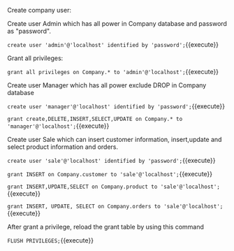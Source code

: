 Create company user:

Create user Admin which has all power in Company database and password as "password".

`create user 'admin'@'localhost' identified by 'password';`{{execute}}

Grant all privileges:

`grant all privileges on Company.* to 'admin'@'localhost';`{{execute}}
 
Create user Manager which has all power exclude DROP in Company database

`create user 'manager'@'localhost' identified by 'password';`{{execute}}

`grant create,DELETE,INSERT,SELECT,UPDATE on Company.* to 'manager'@'localhost';`{{execute}}


Create user Sale which can insert customer information, insert,update and select product information and orders.

`create user 'sale'@'localhost' identified by 'password';`{{execute}}

`grant INSERT on Company.customer to 'sale'@'localhost';`{{execute}}

`grant INSERT,UPDATE,SELECT on Company.product to 'sale'@'localhost';`{{execute}}

`grant INSERT, UPDATE, SELECT on Company.orders to 'sale'@'localhost';`{{execute}}

After grant a privilege, reload the grant table by using this command

`FLUSH PRIVILEGES;`{{execute}}
